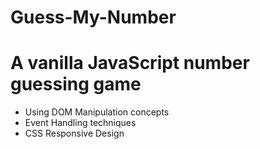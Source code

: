 # Guess-My-Number
# A vanilla JavaScript number guessing game
- Using DOM Manipulation concepts
- Event Handling techniques
- CSS Responsive Design 

